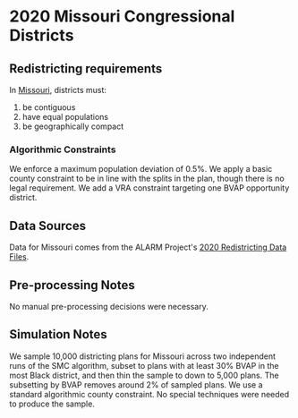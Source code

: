 # 2020 Missouri Congressional Districts

## Redistricting requirements
In [Missouri](https://revisor.mo.gov/main/OneSection.aspx?section=III%20%20%2045&constit=y), districts must:

1. be contiguous
1. have equal populations
1. be geographically compact

### Algorithmic Constraints
We enforce a maximum population deviation of 0.5%. 
We apply a basic county constraint to be in line with the splits in the plan, though there is no legal requirement.
We add a VRA constraint targeting one BVAP opportunity district.

## Data Sources
Data for Missouri comes from the ALARM Project's [2020 Redistricting Data Files](https://alarm-redist.github.io/posts/2021-08-10-census-2020/).

## Pre-processing Notes
No manual pre-processing decisions were necessary.

## Simulation Notes
We sample 10,000 districting plans for Missouri across two independent runs of the SMC algorithm, subset to plans with at least 30% BVAP in the most Black district, and then thin the sample to down to 5,000 plans.
The subsetting by BVAP removes around 2% of sampled plans.
We use a standard algorithmic county constraint.
No special techniques were needed to produce the sample.
